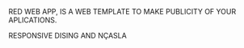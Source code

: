 RED WEB APP, IS A WEB TEMPLATE TO MAKE PUBLICITY OF YOUR APLICATIONS.

RESPONSIVE DISING AND NÇASLA
